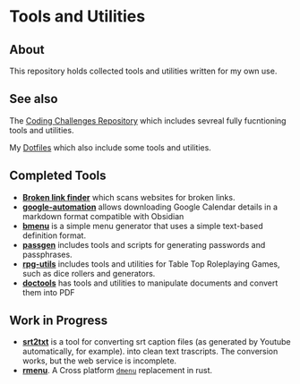 # Tools and Utilities

## About 

This repository holds collected tools and utilities written for my own use.

## See also 

The [Coding Challenges Repository](https://github.com/bricef/coding-challenges) which includes sevreal fully fucntioning tools and utilities.

My [Dotfiles](https://github.com/bricef/coding-challenges) which also include some tools and utilities.

## Completed Tools

- [**Broken link finder**](./broken-links-finder/) which scans websites for broken links.
- [**google-automation**](./google-automation) allows downloading Google Calendar details in a markdown format compatible with Obsidian
- [**bmenu**](./bmenu/) is a simple menu generator that uses a simple text-based definition format.
- [**passgen**](./passgen/) includes tools and scripts for generating passwords and passphrases.
- [**rpg-utils**](./rpg-utils/) includes tools and utilities for Table Top Roleplaying Games, such as dice rollers and generators.
- [**doctools**](./doctools/) has tools and utilities to manipulate documents and convert them into PDF

## Work in Progress

- [**srt2txt**](./srt2txt/) is a tool for converting srt caption files (as generated by Youtube automatically, for example). into clean text trascripts. The conversion works, but the web service is incomplete.
- [**rmenu**](./rmenu/). A Cross platform [`dmenu`](https://tools.suckless.org/dmenu/) replacement in rust.
